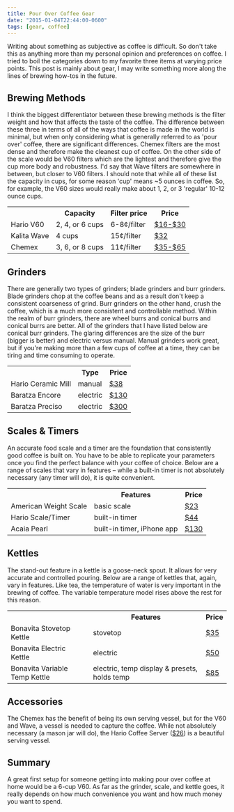 ```yaml
---
title: Pour Over Coffee Gear
date: "2015-01-04T22:44:00-0600"
tags: [gear, coffee]
---
```


Writing about something as subjective as coffee is difficult. So don't take this as anything more than my personal opinion and preferences on coffee. I tried to boil the categories down to my favorite three items at varying price points. This post is mainly about gear, I may write something more along the lines of brewing how-tos in the future.

## Brewing Methods

I think the biggest differentiator between these brewing methods is the filter weight and how that affects the taste of the coffee. The difference between these three in terms of all of the ways that coffee is made in the world is minimal, but when only considering what is generally referred to as 'pour over' coffee, there are significant differences. Chemex filters are the most dense and therefore make the cleanest cup of coffee. On the other side of the scale would be V60 filters which are the lightest and therefore give the cup more body and robustness. I'd say that Wave filters are somewhere in between, but closer to V60 filters. I should note that while all of these list the capacity in cups, for some reason 'cup' means ~5 ounces in coffee. So, for example, the V60 sizes would really make about 1, 2, or 3 'regular' 10-12 ounce cups.

<table>
  <tr>
    <th></th>
    <th>Capacity</th>
    <th>Filter price</th>
    <th>Price</th>
  </tr>
  <tr>
    <td>Hario V60</td>
    <td>2, 4, or 6 cups</td>
    <td>6-8¢/filter</td>
    <td><a href='http://amzn.com/B000P4D5HG'>$16-$30</a></td>
  </tr>
  <tr>
    <td>Kalita Wave</td>
    <td>4 cups</td>
    <td>15¢/filter</td>
    <td><a href='http://amzn.com/B000X1AM0Y'>$32</a></td>
  </tr>
  <tr>
    <td>Chemex</td>
    <td>3, 6, or 8 cups</td>
    <td>11¢/filter</td>
    <td><a href='http://amzn.com/B0036YFTO4'>$35-$65</a></td>
  </tr>
</table>

## Grinders

There are generally two types of grinders; blade grinders and burr grinders. Blade grinders chop at the coffee beans and as a result don't keep a consistent coarseness of grind. Burr grinders on the other hand, crush the coffee, which is a much more consistent and controllable method. Within the realm of burr grinders, there are wheel burrs and conical burrs and conical burrs are better. All of the grinders that I have listed below are conical burr grinders. The glaring differences are the size of the burr (bigger is better) and electric versus manual. Manual grinders work great, but if you're making more than a few cups of coffee at a time, they can be tiring and time consuming to operate.

<table>
  <tr>
    <th></th>
    <th>Type</th>
    <th>Price</th>
  </tr>
  <tr>
    <td>Hario Ceramic Mill</td>
    <td>manual</td>
    <td><a href='http://amzn.com/B001802PIQ'>$38</a></td>
  </tr>
  <tr>
    <td>Baratza Encore</td>
    <td>electric</td>
    <td><a href='http://amzn.com/B00LW8122Y'>$130</a></td>
  </tr>
  <tr>
    <td>Baratza Preciso</td>
    <td>electric</td>
    <td><a href='http://amzn.com/B003JFCRN6'>$300</a></td>
  </tr>
</table>

## Scales & Timers

An accurate food scale and a timer are the foundation that consistently good coffee is built on. You have to be able to replicate your parameters once you find the perfect balance with your coffee of choice. Below are a range of scales that vary in features – while a built-in timer is not absolutely necessary (any timer will do), it is quite convenient.

<table>
  <tr>
    <th></th>
    <th>Features</th>
    <th>Price</th>
  </tr>
  <tr>
    <td>American Weight Scale</td>
    <td>basic scale</td>
    <td><a href='http://amzn.com/B001RF3XJ2'>$23</a></td>
  </tr>
  <tr>
    <td>Hario Scale/Timer</td>
    <td>built-in timer</td>
    <td><a href='http://amzn.com/B009GPJMOU'>$44</a></td>
  </tr>
  <tr>
    <td>Acaia Pearl</td>
    <td>built-in timer, iPhone app</td>
    <td><a href='http://acaia.co/products/acaia-pearl'>$130</a></td>
  </tr>
</table>

## Kettles

The stand-out feature in a kettle is a goose-neck spout. It allows for very accurate and controlled pouring. Below are a range of kettles that, again, vary in features. Like tea, the temperature of water is very important in the brewing of coffee. The variable temperature model rises above the rest for this reason.

<table>
  <tr>
    <th></th>
    <th>Features</th>
    <th>Price</th>
  </tr>
  <tr>
    <td>Bonavita Stovetop Kettle</td>
    <td>stovetop</td>
    <td><a href='http://amzn.com/B005YR0IBU'>$35</a></td>
  </tr>
  <tr>
    <td>Bonavita Electric Kettle</td>
    <td>electric</td>
    <td><a href='http://amzn.com/B005YR0GDA'>$50</a></td>
  </tr>
  <tr>
    <td>Bonavita Variable Temp Kettle</td>
    <td>electric, temp display & presets, holds temp</td>
    <td><a href='http://amzn.com/B005YR0F40'>$85</a></td>
  </tr>
</table>

## Accessories

The Chemex has the benefit of being its own serving vessel, but for the V60 and Wave, a vessel is needed to capture the coffee. While not absolutely necessary (a mason jar will do), the Hario Coffee Server ([\$26](http://amzn.com/B000P4B4LU)) is a beautiful serving vessel.

## Summary

A great first setup for someone getting into making pour over coffee at home would be a 6-cup V60. As far as the grinder, scale, and kettle goes, it really depends on how much convenience you want and how much money you want to spend.
